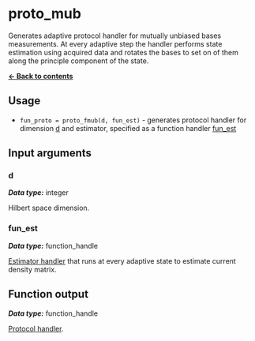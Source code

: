 # proto_mub
Generates adaptive protocol handler for mutually unbiased bases measurements. At every adaptive step the handler performs state estimation using acquired data and rotates the bases to set on of them along the principle component of the state.

[**&#8592; Back to contents**](README.md)

## Usage
* `fun_proto = proto_fmub(d, fun_est)` - generates protocol handler for dimension [d](#arg-d) and estimator, specified as a function handler [fun_est](#fun_est)

## <a name="args">Input arguments</a>

### <a name="arg-d">d</a>
_**Data type:**_ integer

Hilbert space dimension.

### <a name="arg-fun_est">fun_est</a>
_**Data type:**_ function_handle

[Estimator handler](qtb_analyze.md#arg-fun_est) that runs at every adaptive state to estimate current density matrix.

## <a name="output">Function output</a>
_**Data type:**_ function_handle

[Protocol handler](qtb_analyze.md#arg-fun_proto).
